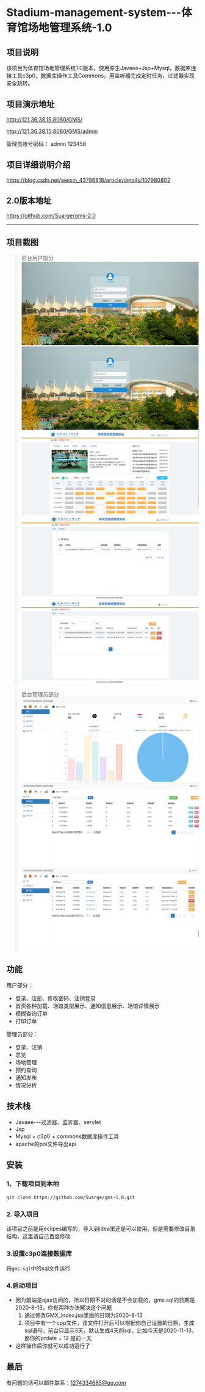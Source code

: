 # Stadium-management-system---体育馆场地管理系统-1.0

## 项目说明

该项目为体育馆场地管理系统1.0版本，使用原生Javaee+Jsp+Mysql，数据库连接工具c3p0，数据库操作工具Commons，用监听器完成定时任务，过滤器实现安全跳转。 

## 项目演示地址
http://121.36.38.15:8080/GMS/

http://121.36.38.15:8080/GMS/admin

管理员账号密码：
admin
123456

## 项目详细说明介绍
https://blog.csdn.net/weixin_43786818/article/details/107980802

## 2.0版本地址
https://github.com/Suarge/gms-2.0

---

## 项目截图
>前台用户部分
![image](https://github.com/Suarge/gms-1.0/blob/master/readme_photo/1.png)
![image](https://github.com/Suarge/gms-1.0/blob/master/readme_photo/1.png)
![image](https://github.com/Suarge/gms-1.0/blob/master/readme_photo/3.png)
![image](https://github.com/Suarge/gms-1.0/blob/master/readme_photo/4.png)
![image](https://github.com/Suarge/gms-1.0/blob/master/readme_photo/5.png)

>后台管理员部分
![image](https://github.com/Suarge/gms-1.0/blob/master/readme_photo/6.png)
![image](https://github.com/Suarge/gms-1.0/blob/master/readme_photo/7.png)
![image](https://github.com/Suarge/gms-1.0/blob/master/readme_photo/8.png)

## 功能
用户部分：
* 登录、注册、修改密码、注销登录
* 首页各种加载、场馆类型展示、通知信息展示、场馆详情展示
* 模糊查询订单
* 打印订单

管理员部分：
* 登录、注销
* 总览
* 场地管理
* 预约查询
* 通知发布
* 情况分析

## 技术栈
* Javaee---过滤器、监听器、servlet
* Jsp
* Mysql + c3p0 + commons数据库操作工具
* apache的poi文件导出api


## 安装
### 1、下载项目到本地
```xml
git clone https://github.com/Suarge/gms-1.0.git
```
### 2. 导入项目
该项目之前是用eclipes编写的，导入到idea里还是可以使用，但是需要修改目录结构，这里请自己百度修改

### 3.设置c3p0连接数据库
将`gms.sql`中的sql文件运行

### 4.启动项目
* 因为前端是ajax访问的，所以日期不对的话是不会加载的，gms.sql的日期是2020-8-13，你有两种办法解决这个问题
  1. 通过修改GMX_index.jsp里面的日期为2020-8-13
  2. 项目中有一个cpp文件，该文件打开后可以根据你自己设置的日期，生成sql语句，前台只显示3天，默认生成4天的sql，比如今天是2020-11-13，那你的prdate = 12 提前一天
* 这样操作后你就可以成功运行了

## 最后
有问题的话可以邮件联系：1274334685@qq.com
